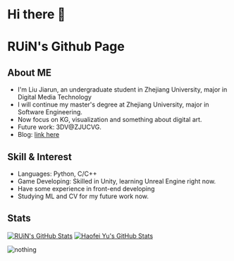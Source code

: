 # Hi there 👋
# RUiN's Github Page

## About ME

- I'm Liu Jiarun, an undergraduate student in Zhejiang University, major in Digital Media Technology
- I will continue my master's degree at Zhejiang University, major in Software Engineering.
- Now focus on KG, visualization and something about digital art.
- Future work: 3DV@ZJUCVG.
- Blog: [link here](http://www.ruin.net.cn)



## Skill & Interest

- Languages: Python, C/C++
- Game Developing: Skilled in Unity, learning Unreal Engine right now.
- Have some experience in front-end developing
- Studying ML and CV for my future work now.



## Stats

<a href="https://github.com/RUiN-jiarun/RUiN-jiarun">
  <img align="center" src="https://github-readme-stats.vercel.app/api/top-langs/?username=RUiN-jiarun&layout=compact&hide=html,css,less,javascript" alt="RUiN's GitHub Stats" /></a>

<a href="https://github.com/RUiN-jiarun">
  <img align="center" src="https://github-readme-stats.vercel.app/api?username=RUiN-jiarun&show_icons=true&line_height=27&count_private=true&title_color=6aa6f8" alt="Haofei Yu's GitHub Stats" /></a>

![nothing](https://visitor-badge.laobi.icu/badge?page_id=RUiN-jiarun)


